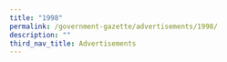 ```yaml
---
title: "1998"
permalink: /government-gazette/advertisements/1998/
description: ""
third_nav_title: Advertisements
---
```

